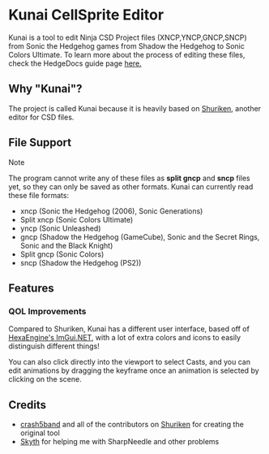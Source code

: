 # Kunai CellSprite Editor
Kunai is a tool to edit Ninja CSD Project files (XNCP,YNCP,GNCP,SNCP) from Sonic the Hedgehog games from Shadow the Hedgehog to Sonic Colors Ultimate.
To learn more about the process of editing these files, check the HedgeDocs guide page [here.](https://wiki.hedgedocs.com/index.php/How_to_use_Kunai)

## Why "Kunai"?
The project is called Kunai because it is heavily based on [Shuriken](https://github.com/crash5band/Shuriken), another editor for CSD files.

## File Support
 > [!NOTE]  
> The program cannot write any of these files as **split gncp** and **sncp** files yet, so they can only be saved as other formats.
Kunai can currently read these file formats:
- xncp (Sonic the Hedgehog (2006), Sonic Generations)
- Split xncp (Sonic Colors Ultimate)
- yncp (Sonic Unleashed)
- gncp (Shadow the Hedgehog (GameCube), Sonic and the Secret Rings, Sonic and the Black Knight)
- Split gncp (Sonic Colors)
- sncp (Shadow the Hedgehog (PS2))

## Features
### QOL Improvements
Compared to Shuriken, Kunai has a different user interface, based off of [HexaEngine's ImGui.NET](https://github.com/HexaEngine/Hexa.NET.ImGui), with a lot of extra colors and icons to easily distinguish different things! 

You can also click directly into the viewport to select Casts, and you can edit animations by dragging the keyframe once an animation is selected by clicking on the scene.

## Credits
- [crash5band](https://github.com/crash5band) and all of the contributors on [Shuriken](https://github.com/crash5band/Shuriken) for creating the original tool
- [Skyth](https://github.com/blueskythlikesclouds) for helping me with SharpNeedle and other problems
